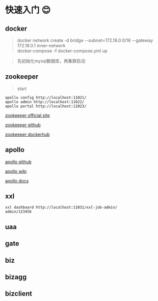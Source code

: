 # 快速入门 😊

## docker

> docker network create -d bridge --subnet=172.18.0.0/16 --gateway 172.18.0.1 inner-network<br/>
> docker-compose -f docker-compose.yml up

> 先初始化mysql数据库，再集群启动

## zookeeper

> start

```text
apollo config http://localhost:11021/
apollo admin http://localhost:11022/
apollo portal http://localhost:11023/
```

[zookeeper official site](https://zookeeper.apache.org/)

[zookeeper github](https://github.com/apache/zookeeper)

[zookeeper dockerhub](https://hub.docker.com/_/zookeeper)

## apollo

[apollo github](https://github.com/apolloconfig/apollo)

[apollo wiki](https://github.com/apolloconfig/apollo/wiki)

[apollo docs](https://www.apolloconfig.com/#/zh/README)

## xxl

```text
xxl dashboard http://localhost:11031/xxl-job-admin/
admin/123456
```

## uaa

## gate

## biz

## bizagg

## bizclient
